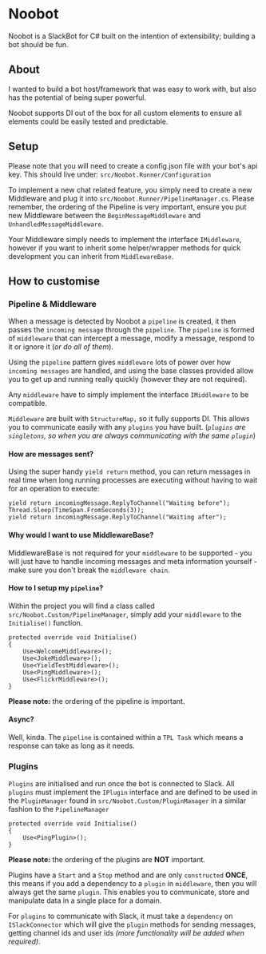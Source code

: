 # Noobot
Noobot is a SlackBot for C# built on the intention of extensibility; building a bot should be fun.

## About
I wanted to build a bot host/framework that was easy to work with, but also has the potential of being super powerful. 

Noobot supports DI out of the box for all custom elements to ensure all elements could be easily tested and predictable. 

## Setup
Please note that you will need to create a config.json file with your bot's api key. This should live under:
`src/Noobot.Runner/Configuration`

To implement a new chat related feature, you simply need to create a new Middleware and plug it into `src/Noobot.Runner/PipelineManager.cs`. Please remember, the ordering of the Pipeline is very important, ensure you put new Middleware between the `BeginMessageMiddleware` and `UnhandledMessageMiddleware`.

Your Middleware simply needs to implement the interface `IMiddleware`, however if you want to inherit 
some helper/wrapper methods for quick development you can inherit from `MiddlewareBase`.

## How to customise


### Pipeline & Middleware
When a message is detected by Noobot a `pipeline` is created, it then passes the `incoming message` through the `pipeline`. The `pipeline` is formed of `middleware` that can intercept a message, modify a message, respond to it or ignore it (*or do all of them*).

Using the `pipeline` pattern gives `middleware` lots of power over how `incoming messages` are handled, and using the base classes provided allow you to get up and running really quickly (however they are not required).

Any `middleware` have to simply implement the interface `IMiddleware` to be compatible.

`Middleware` are built with `StructureMap,` so it fully supports DI. This allows you to communicate easily with any `plugins` you have built. (*`plugins` are ` singletons`, so when you are always communicating with the same `plugin`*)

#### How are messages sent?
Using the super handy `yield return` method, you can return messages in real time when long running processes are executing without having to wait for an operation to execute:
```
yield return incomingMessage.ReplyToChannel("Waiting before");
Thread.Sleep(TimeSpan.FromSeconds(3));
yield return incomingMessage.ReplyToChannel("Waiting after");
```

#### Why would I want to use MiddlewareBase?
MiddlewareBase is not required for your `middleware` to be supported - you will just have to handle incoming messages and meta information yourself - make sure you don't break the `middleware chain`.

#### How to I setup my `pipeline`?
Within the project you will find a class called `src/Noobot.Custom/PipelineManager`, simply add your `middleware` to the `Initialise()` function. 
```
protected override void Initialise()
{
    Use<WelcomeMiddleware>();
    Use<JokeMiddleware>();
    Use<YieldTestMiddleware>();
    Use<PingMiddleware>();
    Use<FlickrMiddleware>();
}
```
**Please note:** the ordering of the pipeline is important.

#### Async?
Well, kinda. The `pipeline` is contained within a `TPL Task` which means a response can take as long as it needs.

### Plugins
`Plugins` are initialised and run once the bot is connected to Slack. All `plugins` must implement the `IPlugin` interface and are defined to be used in the `PluginManager` found in `src/Noobot.Custom/PluginManager` in a similar fashion to the `PipelineManager`

```
protected override void Initialise()
{
    Use<PingPlugin>();
}
```
**Please note:** the ordering of the plugins are **NOT** important.

Plugins have a `Start` and a `Stop` method and are only `constructed` **ONCE**, this means if you add a dependency to a `plugin` in `middleware`, then you will always get the same `plugin`. This enables you to communicate, store and manipulate data in a single place for a domain.

For `plugins` to communicate with Slack, it must take a `dependency` on `ISlackConnector` which will give the `plugin` methods for sending messages, getting channel ids and user ids *(more functionality will be added when required)*. 
